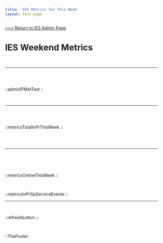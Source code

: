 ```yaml
---
title: 'IES Metrics for This Week'
layout: text-page
---
```

[<<< Return to IES Admin Page](/iesadmin)
<div class="topgrid">
<div>
<h1> IES Weekend Metrics </h1>
<br>
</div>
</div>

---

<br>
<br>


::adminIPMetTest
::

<br>

---

<br>
<br>

::metricsTotalInPrThisWeek
::

<br>
<br>

---

<br>
<br>
<br>

::metricsOnlineThisWeek
::

<br>



::metricsInPrSpServiceEvents
::


---

<br>

::refreshbutton
::

<br>

::TheFooter